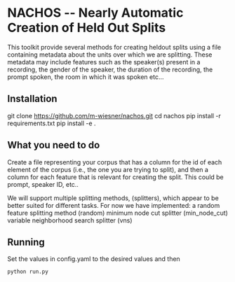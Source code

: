 # NACHOS -- Nearly Automatic Creation of Held Out Splits

This toolkit provide several methods for creating heldout splits using a 
file containing metadata about the units over which we are splitting. These
metadata may include features such as the speaker(s) present in a recording,
the gender of the speaker, the duration of the recording, the prompt spoken, 
the room in which it was spoken etc...

## Installation

git clone https://github.com/m-wiesner/nachos.git
cd nachos 
pip install -r requirements.txt
pip install -e . 

## What you need to do

Create a file representing your corpus that has a column for the id of each
element of the corpus (i.e., the one you are trying to split), and then a
column for each feature that is relevant for creating the split. This could be
prompt, speaker ID, etc..

We will support multiple splitting methods, (splitters), which appear to be better
suited for different tasks. For now we have implemented:
   a random feature splitting method (random)
   minimum node cut splitter (min_node_cut)
   variable neighborhood search splitter (vns)

## Running

Set the values in config.yaml to the desired values and then

```
python run.py
```
